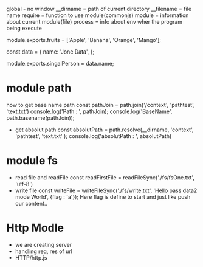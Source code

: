 <!-- #Importants -->
global - no window
__dirname = path of current directory
__filename = file name
require =  function to use module(commonjs)
module = information about current module(file)
process  = info about env wher the program being execute

<!-- #module -->
module.exports.fruits = ['Apple', 'Banana', 'Orange', 'Mango'];

const data = {
  name: 'Jone Data',
};

module.exports.singalPerson = data.name;

# module path
how to get base name path
const pathJoin = path.join('/context', 'pathtest', 'text.txt')
console.log('Path : ', pathJoin);
console.log('BaseName', path.basename(pathJoin));

- get absolut path
const absolutPath =  path.resolve(__dirname, 'context', 'pathtest', 'text.txt' );
console.log('absolutPath : ', absolutPath) 

# module fs

- read file and readFile
const readFirstFile =  readFileSync('./fs/fsOne.txt', 'utf-8')
- write file
const writeFile =  writeFileSync('./fs/write.txt', 'Hello pass data2 mode World', {flag : 'a'});
Here flag is define to start and just like push our content..


# Http Modle

- we are creating server 
- handling req, res of url
- HTTP/http.js


